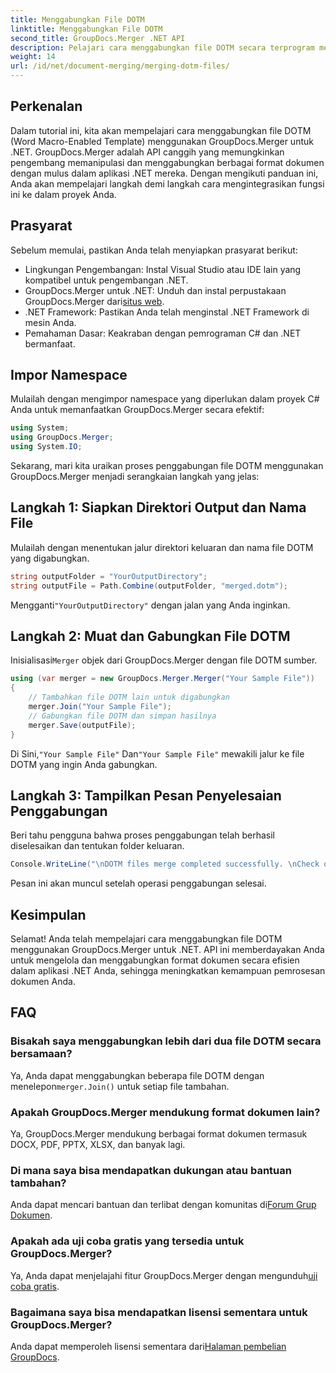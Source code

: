 ```yaml
---
title: Menggabungkan File DOTM
linktitle: Menggabungkan File DOTM
second_title: GroupDocs.Merger .NET API
description: Pelajari cara menggabungkan file DOTM secara terprogram menggunakan GroupDocs.Merger untuk .NET. Panduan komprehensif ini memberikan petunjuk langkah demi langkah untuk pengembang.
weight: 14
url: /id/net/document-merging/merging-dotm-files/
---
```

## Perkenalan
Dalam tutorial ini, kita akan mempelajari cara menggabungkan file DOTM (Word Macro-Enabled Template) menggunakan GroupDocs.Merger untuk .NET. GroupDocs.Merger adalah API canggih yang memungkinkan pengembang memanipulasi dan menggabungkan berbagai format dokumen dengan mulus dalam aplikasi .NET mereka. Dengan mengikuti panduan ini, Anda akan mempelajari langkah demi langkah cara mengintegrasikan fungsi ini ke dalam proyek Anda.
## Prasyarat
Sebelum memulai, pastikan Anda telah menyiapkan prasyarat berikut:
- Lingkungan Pengembangan: Instal Visual Studio atau IDE lain yang kompatibel untuk pengembangan .NET.
-  GroupDocs.Merger untuk .NET: Unduh dan instal perpustakaan GroupDocs.Merger dari[situs web](https://releases.groupdocs.com/merger/net/).
- .NET Framework: Pastikan Anda telah menginstal .NET Framework di mesin Anda.
- Pemahaman Dasar: Keakraban dengan pemrograman C# dan .NET bermanfaat.

## Impor Namespace
Mulailah dengan mengimpor namespace yang diperlukan dalam proyek C# Anda untuk memanfaatkan GroupDocs.Merger secara efektif:
```csharp
using System; 
using GroupDocs.Merger;
using System.IO;
```

Sekarang, mari kita uraikan proses penggabungan file DOTM menggunakan GroupDocs.Merger menjadi serangkaian langkah yang jelas:
## Langkah 1: Siapkan Direktori Output dan Nama File
Mulailah dengan menentukan jalur direktori keluaran dan nama file DOTM yang digabungkan.
```csharp
string outputFolder = "YourOutputDirectory";
string outputFile = Path.Combine(outputFolder, "merged.dotm");
```
 Mengganti`"YourOutputDirectory"` dengan jalan yang Anda inginkan.
## Langkah 2: Muat dan Gabungkan File DOTM
 Inisialisasi`Merger` objek dari GroupDocs.Merger dengan file DOTM sumber.
```csharp
using (var merger = new GroupDocs.Merger.Merger("Your Sample File"))
{
    // Tambahkan file DOTM lain untuk digabungkan
    merger.Join("Your Sample File");
    // Gabungkan file DOTM dan simpan hasilnya
    merger.Save(outputFile);
}
```
 Di Sini,`"Your Sample File"` Dan`"Your Sample File"` mewakili jalur ke file DOTM yang ingin Anda gabungkan.
## Langkah 3: Tampilkan Pesan Penyelesaian Penggabungan
Beri tahu pengguna bahwa proses penggabungan telah berhasil diselesaikan dan tentukan folder keluaran.
```csharp
Console.WriteLine("\nDOTM files merge completed successfully. \nCheck output in {0}", outputFolder);
```
Pesan ini akan muncul setelah operasi penggabungan selesai.

## Kesimpulan
Selamat! Anda telah mempelajari cara menggabungkan file DOTM menggunakan GroupDocs.Merger untuk .NET. API ini memberdayakan Anda untuk mengelola dan menggabungkan format dokumen secara efisien dalam aplikasi .NET Anda, sehingga meningkatkan kemampuan pemrosesan dokumen Anda.

## FAQ
### Bisakah saya menggabungkan lebih dari dua file DOTM secara bersamaan?
 Ya, Anda dapat menggabungkan beberapa file DOTM dengan menelepon`merger.Join()` untuk setiap file tambahan.
### Apakah GroupDocs.Merger mendukung format dokumen lain?
Ya, GroupDocs.Merger mendukung berbagai format dokumen termasuk DOCX, PDF, PPTX, XLSX, dan banyak lagi.
### Di mana saya bisa mendapatkan dukungan atau bantuan tambahan?
 Anda dapat mencari bantuan dan terlibat dengan komunitas di[Forum Grup Dokumen](https://forum.groupdocs.com/c/merger/32).
### Apakah ada uji coba gratis yang tersedia untuk GroupDocs.Merger?
 Ya, Anda dapat menjelajahi fitur GroupDocs.Merger dengan mengunduh[uji coba gratis](https://releases.groupdocs.com/).
### Bagaimana saya bisa mendapatkan lisensi sementara untuk GroupDocs.Merger?
 Anda dapat memperoleh lisensi sementara dari[Halaman pembelian GroupDocs](https://purchase.groupdocs.com/temporary-license/).